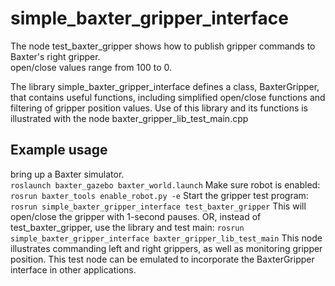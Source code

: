 # simple_baxter_gripper_interface
The node test_baxter_gripper shows how to publish gripper commands to Baxter's right gripper.  
open/close values range from 100 to 0.

The library simple_baxter_gripper_interface defines a class, BaxterGripper, that contains useful
functions, including simplified open/close functions and filtering of gripper position values.  Use
of this library and its functions is illustrated with the node baxter_gripper_lib_test_main.cpp

## Example usage
bring up a Baxter simulator.  
`roslaunch baxter_gazebo baxter_world.launch`
Make sure robot is enabled:
`rosrun baxter_tools enable_robot.py -e`
Start the gripper test program:
`rosrun simple_baxter_gripper_interface test_baxter_gripper`
This will open/close the gripper with 1-second pauses.
OR, instead of test_baxter_gripper, use the library and test main:
`rosrun simple_baxter_gripper_interface baxter_gripper_lib_test_main`
This node illustrates commanding left and right grippers, as well as monitoring gripper position.  This
test node can be emulated to incorporate the BaxterGripper interface in other applications. 


    
